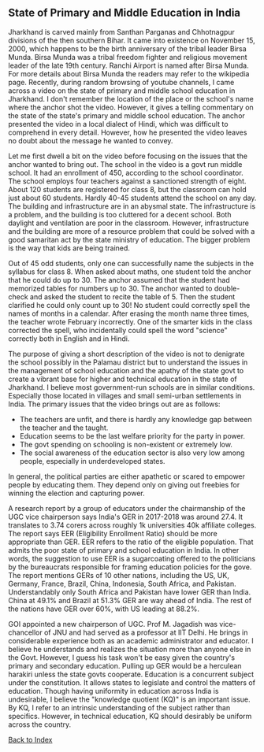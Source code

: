 ## State of Primary and Middle Education in India

Jharkhand is carved mainly from Santhan Parganas and Chhotnagpur divisions of the then southern Bihar. It came into 
existence on November 15, 2000, which happens to be the birth anniversary of the tribal leader Birsa Munda. Birsa Munda was 
a tribal freedom fighter and religious movement leader of the late 19th century. Ranchi Airport is named after Birsa Munda. 
For more details about Birsa Munda the readers may refer to the wikipedia page. Recently, during random browsing of youtube 
channels, I came across a video on the state of primary and middle school education in Jharkhand. I don't remember the 
location of the place or the school's name where the anchor shot the video. However, it gives a telling commentary on the 
state of the state's primary and middle school education. The anchor presented the video in a local dialect of Hindi, which 
was difficult to comprehend in every detail. However, how he presented the video leaves no doubt about the message he 
wanted to convey.


Let me first dwell a bit on the video before focusing on the issues that the anchor wanted to bring out. The school in the 
video is a govt run middle school. It had an enrollment of 450, according to the school coordinator. The school employs 
four teachers against a sanctioned strength of eight. About 120 students are registered for class 8, but the classroom can 
hold just about 60 students. Hardly 40-45 students attend the school on any day. The building and infrastructure are in an 
abysmal state. The infrastructure is a problem, and the building is too cluttered for a decent school. Both daylight and 
ventilation are poor in the classroom. However, infrastructure and the building are more of a resource problem that could 
be solved with a good samaritan act by the state ministry of education. The bigger problem is the way that kids are being 
trained. 

Out of 45 odd students, only one can successfully name the subjects in the syllabus for class 8. When asked about maths, 
one student told the anchor that he could do up to 30. The anchor assumed that the student had memorized tables for numbers 
up to 30. The anchor wanted to double-check and asked the student to recite the table of 5. Then the student clarified he 
could only count up to 30! No student could correctly spell the names of months in a calendar. After erasing the month name 
three times, the teacher wrote February incorrectly. One of the smarter kids in the class corrected the spell, who 
incidentally could spell the word "science" correctly both in English and in Hindi.

The purpose of giving a short description of the video is not to denigrate the school possibly in the Palamau district but 
to understand the issues in the management of school education and the apathy of the state govt to create a vibrant base 
for higher and technical education in the state of Jharkhand. I believe most government-run schools are in similar 
conditions. Especially those located in villages and small semi-urban settlements in India. The primary issues that the 
video brings out are as follows:

- The teachers are unfit, and there is hardly any knowledge gap between the teacher and the taught.
- Education seems to be the last welfare priority for the party in power.
- The govt spending on schooling is non-existent or extremely low.
- The social awareness of the education sector is also very low among people, especially in underdeveloped states.

In general, the political parties are either apathetic or scared to empower people by educating them.
They depend only on giving out freebies for winning the election and capturing power.

A research report by a group of educators under the chairmanship of the UGC vice chairperson says India's GER in 2017-2018 
was around 27.4. It translates to 3.74 corers across roughly 1k universities 40k affiliate colleges. The report says EER 
(Eligibility Enrollment Ratio) should be more appropriate than GER. EER refers to the ratio of the eligible population. 
That admits the poor state of primary and school education in India. In other words, the suggestion to use EER is a 
sugarcoating offered to the politicians by the bureaucrats responsible for framing education policies for the gove. The 
report mentions GERs of 10 other nations, including the US, UK, Germany, France, Brazil, China, Indonesia, South Africa, 
and Pakistan. Understandably only South Africa and Pakistan have lower GER than India. China at 49.1% and Brazil at 51.3% 
GER are way ahead of India. The rest of the nations have GER over 60%, with US leading at 88.2%.

GOI appointed a new chairperson of UGC. Prof M. Jagadish was vice-chancellor of JNU and had served as a professor at IIT 
Delhi. He brings in considerable experience both as an academic administrator and educator. I believe he understands and 
realizes the situation more than anyone else in the Govt. However, I guess his task won't be easy given the country's 
primary and secondary education. Pulling up GER would be a herculean harakiri unless the state govts cooperate. Education 
is a concurrent subject under the constitution. It allows states to legislate and control the matters of education. Though 
having uniformity in education across India is undesirable, I believe the "knowledge quotient (KQ)" is an important issue. 
By KQ, I refer to an intrinsic understanding of the subject rather than specifics. However, in technical education, KQ 
should desirably be uniform across the country.

[Back to Index](../index.md)
